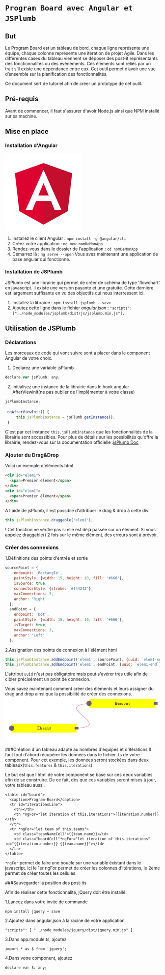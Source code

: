 # `Program Board avec Angular et JSPlumb`
## But
Le Program Board est un tableau de bord, chaque ligne représente une équipe, chaque colonne représente une itération de projet Agile. Dans les différentes cases du tableau viennent se déposer des post-it représentants des fonctionnalités ou des évènements. Ces éléments sont reliés par un trait s’il existe une dépendance entre eux. 
Cet outil permet d’avoir une vue d’ensemble sur la planification des fonctionnalités.


Ce document sert de tutoriel afin de créer un prototype de cet outil.
## Pré-requis
Avant de commencer, il faut s'assurer d'avoir Node.js ainsi que NPM installé sur sa machine.
## Mise en place

### Installation d'Angular 
![Logo Angular](https://github.com/sebibigbob8/programBoard/blob/master/src/assets/angular.png "Logo Andular")
  1. Installez le client Angular : `npm install -g @angular/cli`
  2. Créez votre application : `ng new nomDeMonApp`
  3. Rendez-vous dans le dossier de l'application : `cd nomDeMonApp`
  4. Démarrez là : `ng serve --open`
Vous avez maintenant une application de base angular qui fonctionne.

### Installation de JSPlumb
JSPlumb est une librairie qui permet de créer de schéma de type 'flowchart' en javascript. Il existe une version payante et une gratuite. Cette dernière est largement suffisante en vu des objectifs qui nous interressent ici.

  1. Installez la librairie : `npm install jsplumb --save`
  2. Ajoutez cette ligne dans le fichier _angular.json_ : 
  `"scripts": ["../node_modules/jsplumb/dist/js/jsplumb.min.js"],`
  
## Utilisation de JSPlumb
### Déclarations
Les morceaux de code qui vont suivre sont a placer dans le component Angular de votre choix.

1. Declarez une variable jsPlumb
```javascript
declare var jsPlumb: any;                                                              
```                                                                     

2. Initialisez une instance de la librairie dans le hook angular AfterViewinit(ne pas oublier de l'implémenter à votre classe)
```javascript
jsPlumbInstance;

 ngAfterViewInit() {
     this.jsPlumbInstance = jsPlumb.getInstance();
 }
 ```
C'est par cet instance `this.jsPlumbInstance` que les fonctionnalités de la librairie sont accessibles. Pour plus de détails sur les possibilités qu'offre la librairie, rendez-vous sur la documentation officielle :[jsPlumb Doc](https://community.jsplumbtoolkit.com/apidocs/classes/jsPlumbInstance.html)

### Ajouter du Drag&Drop

Voici un exemple d'éléments html
```html
<div id="elem1">
  <span>Premier élément</span>
</div>
<div id="elem1">
  <span>Premier élément</span>
</div>

```
A l'aide de jsPlumb, il est possible d'attribuer le drag & drop à cette div.
```javascript
this.jsPlumbInstance.draggable('elem1');
```
! Cet fonction ne vérifie pas si elle est déjà passée sur un élément. Si vous appelez draggable() 2 fois sur le même élément, des erreurs sont à prévoir.

### Créer des connexions
1.Définitions des points d'entrée et sortie
```javascript
sourcePoint = {
    endpoint: 'Rectangle',
    paintStyle: {width: 15, height: 10, fill: '#666'},
    isSource: true,
    connectorStyle: {stroke: '#f44242'},
    maxConnections: 3,
    anchor: 'Right'
  };
  endPoint = {
    endpoint: 'Dot',
    paintStyle: {width: 15, height: 10, fill: '#666'},
    isTarget: true,
    maxConnections: 3,
    anchor: 'Left'
  };
```
2.Assignation des points de connexion à l'élément html
```javascript
this.jsPlumbInstance.addEndpoint('elem1', sourcePoint, {uuid: `elem1-source`});
this.jsPlumbInstance.addEndpoint('elem1', endPoint, {uuid: `elem1-end`});
```
L'attribut ``uuid`` n'est pas obligatoire mais peut s'avérer très utile afin de cibler précisément un point de connexion.


Vous savez maintenant comment créer des éléments et leurs assigner du drag and drop ainsi que la possibilité de créer des connexions.
![Example](https://github.com/sebibigbob8/programBoard/blob/master/src/assets/Capture-jsPlumbBasic.PNG "example")

###Création d'un tableau adapté au nombres d'équipes et d'itérations
Il faut tout d'abord récupérer les données dans le fichier .ts de votre component. Pour cet exemple, les données seront stockées dans deux tableaux(`this.features` & `this.iterations`).

Le but est que l'html de votre component se base sur ces deux variables afin de se construire. De ce fait, dès que ces variables seront mises à jour, votre tableau aussi.

```angular2html
<table id="board">
  <caption>Program-Board</caption>
  <tr id="iterationsLine">
    <th></th>
    <th *ngFor="let iteration of this.iterations">{{iteration.number}}</th>
  </tr>
  <tr *ngFor="let team of this.teams">
    <td class="teamNameCell">{{team.name}}</td>
    <td class="boardCell"*ngFor="let iteration of this.iterations" id="{{iteration.number}}-{{team.name}}"></td>
  </tr>
</table>
```
`*ngFor` permet de faire une boucle sur une variable éxistant dans le javascript.
Ici le 1er ngFor permet de créer les colonnes d'itérations, le 2ème permet de créer toutes les cellules.

###Sauvegarder la position des post-its

Afin de réaliser cette fonctionnalité, jQuery doit être installé.

  1.Lancez dans votre invite de commande
```
npm install jquery — save
```
  2.Ajoutez dans angular.json à la racine de votre application
```
"scripts": [ "../node_modules/jquery/dist/jquery.min.js" ]
```

  3.Dans app.module.ts, ajoutez
```
import * as $ from 'jquery';
```
  4.Dans votre component, ajoutez
  ```
  declare var $: any;
  ```
